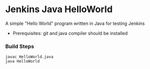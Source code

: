 # Jenkins Java HelloWorld

A simple "Hello World" program written in Java for testing Jenkins

* Prerequisites: git and java compiler should be installed

### Build Steps

    javac HelloWorld.java
    java HelloWorld
